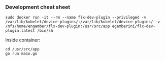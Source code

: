 ### Development cheat sheet

```
sudo docker run -it --rm --name flx-dev-plugin --privileged -v /var/lib/kubelet/device-plugins/:/var/lib/kubelet/device-plugins/ -v /nfs/home/engamber/flx-dev-plugin:/usr/src/app egamberini/flx-dev-plugin:latest /bin/sh
```

Inside container:
```
cd /usr/src/app
go run main.go
```
